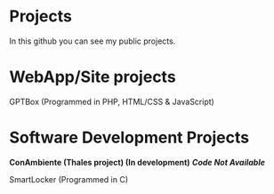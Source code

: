 # Projects
In this github you can see my public projects.
# WebApp/Site projects
GPTBox (Programmed in PHP, HTML/CSS & JavaScript)

# Software Development Projects
**ConAmbiente (Thales project) (In development)** ***Code Not Available***


SmartLocker (Programmed in C)
